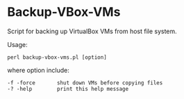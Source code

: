 # Backup-VBox-VMs
Script for backing up VirtualBox VMs from host file system.

Usage:

    perl backup-vbox-vms.pl [option]

where option include:

    -f -force       shut down VMs before copying files
    -? -help        print this help message


